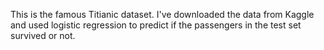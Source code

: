 This is the famous Titianic dataset. I've downloaded the data from Kaggle and used logistic regression to predict if the passengers in the test set survived or not.
